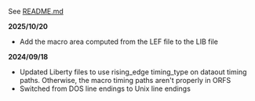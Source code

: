 See [README.md](https://github.com/The-OpenROAD-Project/asap7)

**2025/10/20**
- Add the macro area computed from the LEF file to the LIB file

**2024/09/18**
- Updated Liberty files to use rising_edge timing_type on dataout timing paths. Otherwise, the macro timing paths aren't properly in ORFS
- Switched from DOS line endings to Unix line endings
  